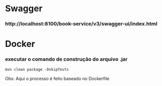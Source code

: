 # Swagger
### http://localhost:8100/book-service/v3/swagger-ui/index.html

# Docker

### executar o comando de construção do arquivo .jar 
```
mvn clean package -DskipTests
```

Obs: Aqui o processo é feito baseado no Dockerfile
